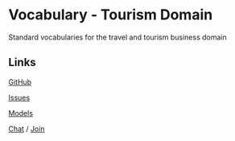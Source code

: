 # Vocabulary - Tourism Domain
Standard vocabularies for the travel and tourism business domain

## Links

[GitHub](https://github.com/uncefact/vocab-tourism)

[Issues](https://github.com/uncefact/vocab-tourism/issues)

[Models](https://jargon.sh/user/unece/vocab-tourism)

[Chat](https://uncefact.slack.com/archives/C03KWQUPM1T) / [Join](https://join.slack.com/t/uncefact/shared_invite/zt-1b4qajh9d-dMCc7brWqHDToDrh195EZA)
